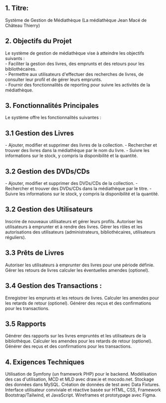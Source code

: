 ## 1. Titre: 
Système de Gestion de Médiathèque (La médiathèque Jean Macé de Château Thierry)

## 2. Objectifs du Projet
Le système de gestion de médiathèque vise à atteindre les objectifs suivants :  
\- Faciliter la gestion des livres, des emprunts et des retours pour les bibliothécaires.  
\- Permettre aux utilisateurs d'effectuer des recherches de livres, de consulter leur profil et de gérer leurs emprunts.  
\- Fournir des fonctionnalités de reporting pour suivre les activités de la médiathèque.  

## 3. Fonctionnalités Principales
Le système offre les fonctionnalités suivantes :  
## 3.1 Gestion des Livres
\- Ajouter, modifier et supprimer des livres de la collection.
\- Rechercher et trouver des livres dans la médiathèque par le nom du livre.
\- Suivre les informations sur le stock, y compris la disponibilité et la quantité.

## 3.2 Gestion des DVDs/CDs
\- Ajouter, modifier et supprimer des DVDs/CDs de la collection.
\- Rechercher et trouver des DVDs/CDs dans la médiathèque par le titre.
\- Suivre les informations sur le stock, y compris la disponibilité et la quantité.

## 3.2 Gestion des Utilisateurs
Inscrire de nouveaux utilisateurs et gérer leurs profils.
Autoriser les utilisateurs à emprunter et à rendre des livres.
Gérer les rôles et les autorisations des utilisateurs (administrateurs, bibliothécaires, utilisateurs réguliers).

## 3.3 Prêts de Livres
Autoriser les utilisateurs à emprunter des livres pour une période définie.
Gérer les retours de livres 
calculer les éventuelles amendes (optionel).

## 3.4 Gestion des Transactions :
Enregistrer les emprunts et les retours de livres.
Calculer les amendes pour les retards de retour (optionel).
Générer des reçus et des confirmations pour les transactions.

## 3.5 Rapports
Générer des rapports sur les livres empruntés et les utilisateurs de la bibliothèque.
Calculer les amendes pour les retards de retour (optionel).
Générer des reçus et des confirmations pour les transactions.

## 4. Exigences Techniques
Utilisation de Symfony (un framework PHP) pour le backend. 
Modélisation des cas d'utilisation, MCD et MLD avec draw.ie et mocodo.net. 
Stockage des données dans MySQL. 
Création de données de test avec Data Fixtures. 
Interface utilisateur conviviale et réactive basée sur HTML, CSS, Framework Bootstrap/Tailwind, et JavaScript. Wireframes et prototypage avec Figma.